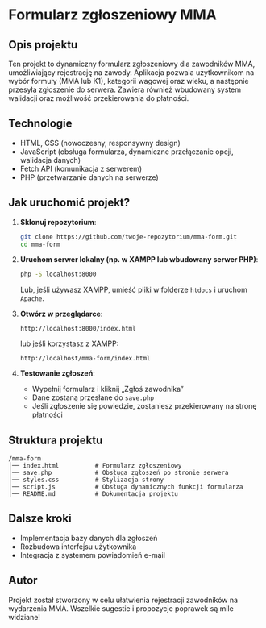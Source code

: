 # Formularz zgłoszeniowy MMA

## Opis projektu
Ten projekt to dynamiczny formularz zgłoszeniowy dla zawodników MMA, umożliwiający rejestrację na zawody. Aplikacja pozwala użytkownikom na wybór formuły (MMA lub K1), kategorii wagowej oraz wieku, a następnie przesyła zgłoszenie do serwera. Zawiera również wbudowany system walidacji oraz możliwość przekierowania do płatności.

## Technologie
- HTML, CSS (nowoczesny, responsywny design)
- JavaScript (obsługa formularza, dynamiczne przełączanie opcji, walidacja danych)
- Fetch API (komunikacja z serwerem)
- PHP (przetwarzanie danych na serwerze)

## Jak uruchomić projekt?
1. **Sklonuj repozytorium**:
   ```bash
   git clone https://github.com/twoje-repozytorium/mma-form.git
   cd mma-form
   ```

2. **Uruchom serwer lokalny (np. w XAMPP lub wbudowany serwer PHP)**:
   ```bash
   php -S localhost:8000
   ```
   Lub, jeśli używasz XAMPP, umieść pliki w folderze `htdocs` i uruchom `Apache`.

3. **Otwórz w przeglądarce**:
   ```
   http://localhost:8000/index.html
   ```
   lub jeśli korzystasz z XAMPP:
   ```
   http://localhost/mma-form/index.html
   ```

4. **Testowanie zgłoszeń**:
   - Wypełnij formularz i kliknij „Zgłoś zawodnika”
   - Dane zostaną przesłane do `save.php`
   - Jeśli zgłoszenie się powiedzie, zostaniesz przekierowany na stronę płatności

## Struktura projektu
```
/mma-form
│── index.html          # Formularz zgłoszeniowy
│── save.php            # Obsługa zgłoszeń po stronie serwera
│── styles.css          # Stylizacja strony
│── script.js           # Obsługa dynamicznych funkcji formularza
│── README.md           # Dokumentacja projektu
```

## Dalsze kroki
- Implementacja bazy danych dla zgłoszeń
- Rozbudowa interfejsu użytkownika
- Integracja z systemem powiadomień e-mail

## Autor
Projekt został stworzony w celu ułatwienia rejestracji zawodników na wydarzenia MMA. Wszelkie sugestie i propozycje poprawek są mile widziane!

